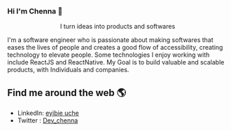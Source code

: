 ### Hi I'm Chenna 👋

<!-- <img src="/images/8401.jpg" alt='illustration of guy with laptop'/> -->


<!-- <img src="https://raw.githubusercontent.com/M0nica/M0nica/master/gh-header-image-cropped.png" alt="banner that says Monica Powell - software engineer, content creator and community organizer alongside a cartoon illustration of Monica"> -->

<div align="center">
        <p align="center">I turn ideas into products and softwares</p>
</div>
I'm a software engineer who is passionate about making softwares that eases the lives of people and creates a good flow of accessibility, creating technology to elevate people. Some technologies I enjoy working with include ReactJS and ReactNative. 
My Goal is to build valuable and scalable products, with Individuals and companies.


## Find me around the web 🌎

- LinkedIn: <a href="https://www.linkedin.com/in/eyibie-uche-73a531165/"> eyibie uche</a>
- Twitter : <a href="https://twitter.com/dev_chenna">Dev_chenna</a>
 

<!--
**UncleChenna/UncleChenna** is a ✨ _special_ ✨ repository because its `README.md` (this file) appears on your GitHub profile.

Here are some ideas to get you started:

- 🔭 I’m currently working on ...
- 🌱 I’m currently learning ...
- 👯 I’m looking to collaborate on ...
- 🤔 I’m looking for help with ...
- 💬 Ask me about ...
- 📫 How to reach me: ...
- 😄 Pronouns: ...
- ⚡ Fun fact: ...
-->